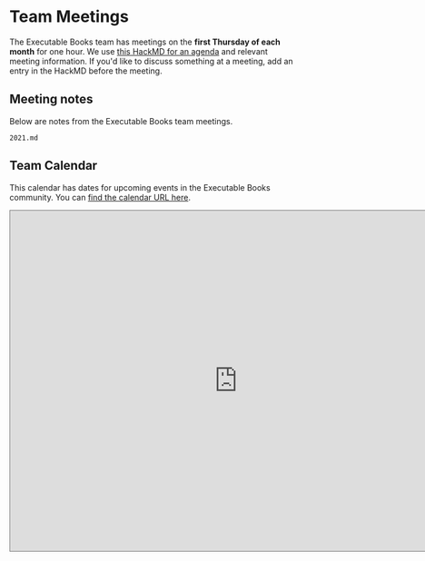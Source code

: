 # Team Meetings

The Executable Books team has meetings on the **first Thursday of each month** for one hour.
We use [this HackMD for an agenda](https://hackmd.io/THymMOAmSICp8rJdB6_Z1w?edit) and relevant meeting information.
If you'd like to discuss something at a meeting, add an entry in the HackMD before the meeting.

## Meeting notes

Below are notes from the Executable Books team meetings.

```{toctree}
2021.md
```

## Team Calendar

This calendar has dates for upcoming events in the Executable Books community.
You can [find the calendar URL here](https://calendar.google.com/calendar/embed?src=s425j1984fmcs7u4cdmdmpau9o%40group.calendar.google.com&ctz=America%2FLos_Angeles).

<iframe src="https://calendar.google.com/calendar/embed?height=600&amp;wkst=1&amp;bgcolor=%23ffffff&amp;ctz=America%2FLos_Angeles&amp;src=czQyNWoxOTg0Zm1jczd1NGNkbWRtcGF1OW9AZ3JvdXAuY2FsZW5kYXIuZ29vZ2xlLmNvbQ&amp;color=%237986CB" style="border:solid 1px #777" width="800" height="600" frameborder="0" scrolling="no"></iframe>
